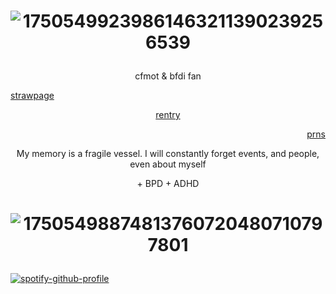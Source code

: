 



# <p align="center"> ![17505499239861463211390239256539](https://github.com/user-attachments/assets/c63ea644-ebf7-4bff-876b-58cc80553ae6)






 <p align="center"> cfmot & bfdi fan

  [strawpage](https://herr-ic.straw.page/) <p align="center"> [rentry](https://rentry.co/cartoonia) <p align="right"> [prns](https://en.pronouns.page/@animatish)



<p align="center"> My memory is a fragile vessel. I will constantly forget events, and people, even about myself

<p align="center"> + BPD + ADHD  

# <p align="center"> ![17505498874813760720480710797801](https://github.com/user-attachments/assets/0c01fc1e-ece5-413d-9e23-da2873626019)



[![spotify-github-profile](https://spotify-github-profile.kittinanx.com/api/view?uid=31ocx5nuhqpzhylmbpjmm5t6cubm&cover_image=true&theme=novatorem&show_offline=true&background_color=ffffff&interchange=true&bar_color=246dff&bar_color_cover=false)](https://spotify-github-profile.kittinanx.com/api/view?uid=31ocx5nuhqpzhylmbpjmm5t6cubm&redirect=true)

